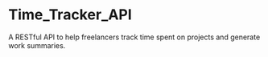 # Time_Tracker_API
A RESTful API to help freelancers track time spent on projects and generate work summaries.
